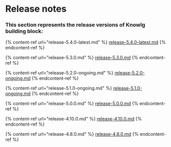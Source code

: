 # Release notes

### This section represents the release versions of Knowlg building block:

{% content-ref url="release-5.4.0-latest.md" %}
[release-5.4.0-latest.md](release-5.4.0-latest.md)
{% endcontent-ref %}

{% content-ref url="release-5.3.0.md" %}
[release-5.3.0.md](release-5.3.0.md)
{% endcontent-ref %}

{% content-ref url="release-5.2.0-ongoing.md" %}
[release-5.2.0-ongoing.md](release-5.2.0-ongoing.md)
{% endcontent-ref %}

{% content-ref url="release-5.1.0-ongoing.md" %}
[release-5.1.0-ongoing.md](release-5.1.0-ongoing.md)
{% endcontent-ref %}

{% content-ref url="release-5.0.0.md" %}
[release-5.0.0.md](release-5.0.0.md)
{% endcontent-ref %}

{% content-ref url="release-4.10.0.md" %}
[release-4.10.0.md](release-4.10.0.md)
{% endcontent-ref %}

{% content-ref url="release-4.8.0.md" %}
[release-4.8.0.md](release-4.8.0.md)
{% endcontent-ref %}
